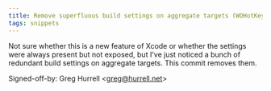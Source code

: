 ```yaml
---
title: Remove superfluous build settings on aggregate targets (WOHotKey, b0678b9)
tags: snippets
---
```


Not sure whether this is a new feature of Xcode or whether the settings were always present but not exposed, but I've just noticed a bunch of redundant build settings on aggregate targets. This commit removes them.

Signed-off-by: Greg Hurrell &lt;greg@hurrell.net&gt;
